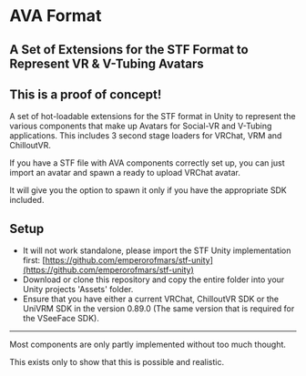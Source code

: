# AVA Format
## A Set of Extensions for the STF Format to Represent VR & V-Tubing Avatars

## **This is a proof of concept!**

A set of hot-loadable extensions for the STF format in Unity to represent the various components that make up Avatars for Social-VR and V-Tubing applications.
This includes 3 second stage loaders for VRChat, VRM and ChilloutVR.

If you have a STF file with AVA components correctly set up, you can just import an avatar and spawn a ready to upload VRChat avatar.

It will give you the option to spawn it only if you have the appropriate SDK included.

## Setup
- It will not work standalone, please import the STF Unity implementation first: [https://github.com/emperorofmars/stf-unity](https://github.com/emperorofmars/stf-unity)
- Download or clone this repository and copy the entire folder into your Unity projects 'Assets' folder.
- Ensure that you have either a current VRChat, ChilloutVR SDK or the UniVRM SDK in the version 0.89.0 (The same version that is required for the VSeeFace SDK).

---

Most components are only partly implemented without too much thought.

This exists only to show that this is possible and realistic.

